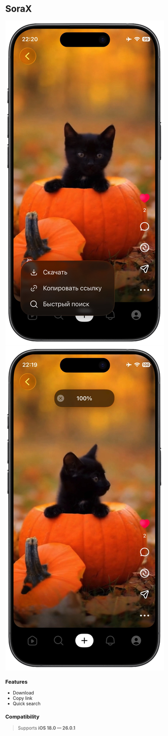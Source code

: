 # SoraX

![Preview](/1.png) ![Preview](/2.png) 

### Features
- Download
- Copy link
- Quick search

### Compatibility
> Supports **iOS 18.0 — 26.0.1**
